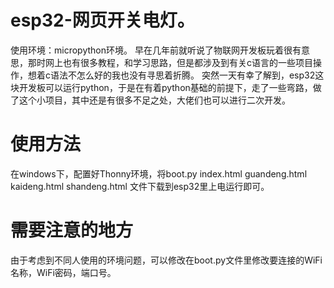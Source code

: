 # esp32-网页开关电灯。
使用环境：micropython环境。
早在几年前就听说了物联网开发板玩着很有意思，那时网上也有很多教程，和学习思路，但是都涉及到有关c语言的一些项目操作，想着c语法不怎么好的我也没有寻思着折腾。
突然一天有幸了解到，esp32这块开发板可以运行python，于是在有着python基础的前提下，走了一些弯路，做了这个小项目，其中还是有很多不足之处，大佬们也可以进行二次开发。

# 使用方法
在windows下，配置好Thonny环境，将boot.py index.html guandeng.html kaideng.html shandeng.html 文件下载到esp32里上电运行即可。

# 需要注意的地方
由于考虑到不同人使用的环境问题，可以修改在boot.py文件里修改要连接的WiFi名称，WiFi密码，端口号。
